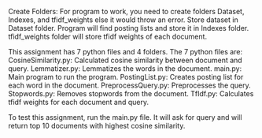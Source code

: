 Create Folders:
    For program to work, you need to create folders Dataset, Indexes, and tfidf_weights
    else it would throw an error. Store dataset in Dataset folder. Program will find 
    posting lists and store it in Indexes folder. tfidf_weights folder will store tfidf
    weights of each document.

This assignment has 7 python files and 4 folders. The 7 python files are:
CosineSimilarity.py: Calculated cosine similarity between document and query.
Lemmatizer.py: Lemmatizes the words in the document.
main.py: Main program to run the program.
PostingList.py: Creates posting list for each word in the document.
PreprocessQuery.py: Preprocesses the query.
Stopwords.py: Removes stopwords from the document.
TfIdf.py: Calculates tfidf weights for each document and query.

To test this assignment, run the main.py file. It will ask for query and will return top 10 documents with highest cosine similarity.